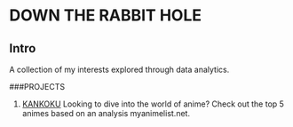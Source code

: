 # DOWN THE RABBIT HOLE  

## Intro
A collection of my interests explored through data analytics.

###PROJECTS

1. [KANKOKU](https://github.com/AnneLynsha/Down-The-Rabbit-Hole/blob/main/Kankoku.ipynb)
Looking to dive into the world of anime? Check out the top 5 animes based on an analysis myanimelist.net.
